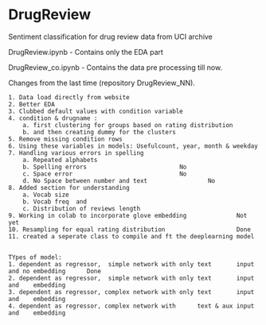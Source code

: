 # DrugReview
Sentiment classification for drug review data from UCI archive


DrugReview.ipynb - Contains only the EDA part


DrugReview_co.ipynb - Contains the data pre processing till now.


Changes from the last time (repository DrugReview_NN).

	1. Data load directly from website
	2. Better EDA
	3. Clubbed default values with condition variable
	4. condition & drugname : 
		a. first clustering for groups based on rating distribution 
		b. and then creating dummy for the clusters
	5. Remove missing condition rows
	6. Using these variables in models: Usefulcount, year, month & weekday 
	7. Handling various errors in spelling 
		a. Repeated alphabets 
		b. Spelling errors 							No
		c. Space error								No
		d. No Space between number and text					No
	8. Added section for understanding
		a. Vocab size 
		b. Vocab freq  and 
		c. Distribution of reviews length
	9. Working in colab to incorporate glove embedding				Not yet
	10. Resampling for equal rating distribution					Done
	11. created a seperate class to compile and ft the deeplearning model
	
	
	TYpes of model:
	1. dependent as regressor,  simple network with only text       input and no embedding		Done
	2. dependent as regressor,  simple network with only text       input and    embedding
	3. dependent as regressor, complex network with only text       input and    embedding
	4. dependent as regressor, complex network with      text & aux input and    embedding	
	
	
	
	
	
	
	
